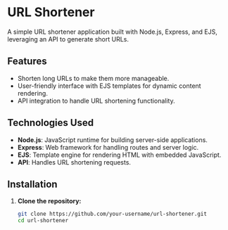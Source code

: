 # URL Shortener

A simple URL shortener application built with Node.js, Express, and EJS, leveraging an API to generate short URLs.

## Features

- Shorten long URLs to make them more manageable.
- User-friendly interface with EJS templates for dynamic content rendering.
- API integration to handle URL shortening functionality.

## Technologies Used

- **Node.js**: JavaScript runtime for building server-side applications.
- **Express**: Web framework for handling routes and server logic.
- **EJS**: Template engine for rendering HTML with embedded JavaScript.
- **API**: Handles URL shortening requests.

## Installation

1. **Clone the repository:**

   ```bash
   git clone https://github.com/your-username/url-shortener.git
   cd url-shortener
